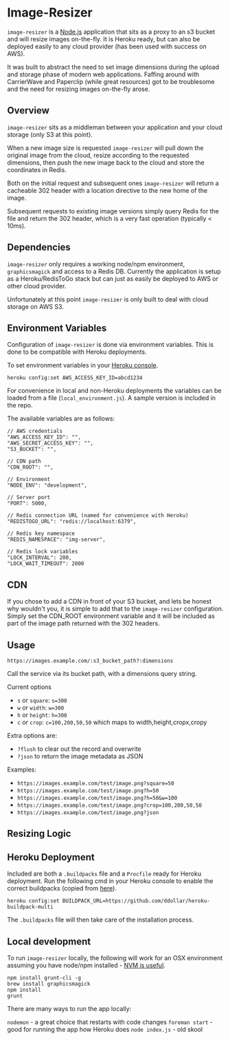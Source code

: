 # Image-Resizer

`image-resizer` is a [Node.js](http://nodejs.org) application that sits as a proxy to an s3 bucket and will resize images on-the-fly. It is Heroku ready, but can also be deployed easily to any cloud provider (has been used with success on AWS).

It was built to abstract the need to set image dimensions during the upload and storage phase of modern web applications. Faffing around with CarrierWave and Paperclip (while great resources) got to be troublesome and the need for resizing images on-the-fly arose.


## Overview

`image-resizer` sits as a middleman between your application and your cloud storage (only S3 at this point).

When a new image size is requested `image-resizer` will pull down the original image from the cloud, resize according to the requested dimensions, then push the new image back to the cloud and store the coordinates in Redis.

Both on the initial request and subsequent ones `image-resizer` will return a cacheable 302 header with a location directive to the new home of the image.

Subsequent requests to existing image versions simply query Redis for the file and return the 302 header, which is a very fast operation (typically < 10ms).


## Dependencies

`image-resizer` only requires a working node/npm environment, `graphicsmagick` and access to a Redis DB. Currently the application is setup as a Heroku/RedisToGo stack but can just as easily be deployed to AWS or other cloud provider.

Unfortunately at this point `image-resizer` is only built to deal with cloud storage on AWS S3.


## Environment Variables

Configuration of `image-resizer` is done via environment variables. This is done to be compatible with Heroku deployments.

To set environment variables in your [Heroku console](https://devcenter.heroku.com/articles/config-vars).

    heroku config:set AWS_ACCESS_KEY_ID=abcd1234

For convenience in local and non-Heroku deployments the variables can be loaded from a file (`local_environment.js`). A sample version is included in the repo.

The available variables are as follows:

    // AWS credentials
    "AWS_ACCESS_KEY_ID": "",
    "AWS_SECRET_ACCESS_KEY": "",
    "S3_BUCKET": "",

    // CDN path
    "CDN_ROOT": "",

    // Environment
    "NODE_ENV": "development",

    // Server port
    "PORT": 5000,

    // Redis connection URL (named for convenience with Heroku)
    "REDISTOGO_URL": "redis://localhost:6379",

    // Redis key namespace
    "REDIS_NAMESPACE": "img-server",

    // Redis lock variables
    "LOCK_INTERVAL": 200,
    "LOCK_WAIT_TIMEOUT": 2000


## CDN

If you chose to add a CDN in front of your S3 bucket, and lets be honest why wouldn't you, it is simple to add that to the `image-resizer` configuration. Simply set the CDN_ROOT environment variable and it will be included as part of the image path returned with the 302 headers.


## Usage
`https://images.example.com/:s3_bucket_path?:dimensions`

Call the service via its bucket path, with a dimensions query string.

Current options

*  `s` or `square`: `s=300`
*  `w` or `width`:  `w=300`
*  `h` or `height`: `h=300`
*  `c` or `crop`:   `c=100,200,50,50` which maps to width,height,cropx,cropy

Extra options are:

* `?flush` to clear out the record and overwrite
* `?json` to return the image metadata as JSON

Examples:

* `https://images.example.com/test/image.png?square=50`
* `https://images.example.com/test/image.png?h=50`
* `https://images.example.com/test/image.png?h=50&w=100`
* `https://images.example.com/test/image.png?crop=100,200,50,50`
* `https://images.example.com/test/image.png?json`


## Resizing Logic



## Heroku Deployment

Included are both a `.buildpacks` file and a `Procfile` ready for Heroku deployment. Run the following cmd in your Heroku console to enable the correct buildpacks (copied from [here](https://github.com/mcollina/heroku-buildpack-graphicsmagick)).

    heroku config:set BUILDPACK_URL=https://github.com/ddollar/heroku-buildpack-multi

The `.buildpacks` file will then take care of the installation process.


## Local development

To run `image-resizer` locally, the following will work for an OSX environment assuming you have node/npm installed - [NVM is useful](https://github.com/creationix/nvm).

    npm install grunt-cli -g
    brew install graphicsmagick
    npm install
    grunt

There are many ways to run the app locally:

`nodemon` - a great choice that restarts with code changes
`foreman start` - good for running the app how Heroku does
`node index.js` - old skool